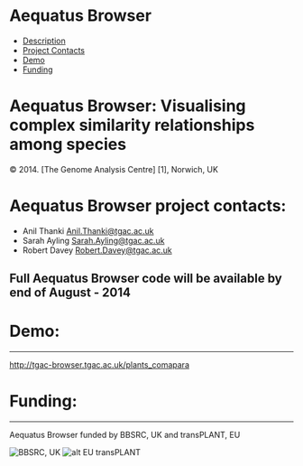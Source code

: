 Aequatus Browser
================
* [Description](#description)
* [Project Contacts](#contacts)
* [Demo](#demo)
* [Funding](#funding)


# <a name="description"></a>
Aequatus Browser: Visualising complex similarity relationships among species
=====================================================================

&copy; 2014. [The Genome Analysis Centre] [1], Norwich, UK


# <a name="contacts"></a> Aequatus Browser project contacts: 
* Anil Thanki <Anil.Thanki@tgac.ac.uk>
* Sarah Ayling <Sarah.Ayling@tgac.ac.uk>
* Robert Davey <Robert.Davey@tgac.ac.uk>
 
Full Aequatus Browser code will be available by end of August - 2014
-----------

# <a name="demo"></a> Demo:
------
http://tgac-browser.tgac.ac.uk/plants_comapara

# <a name="funding"></a>Funding:
------

Aequatus Browser funded by BBSRC, UK and transPLANT, EU

![BBSRC, UK](http://upload.wikimedia.org/wikipedia/en/d/dd/BBSRClogonew.png) ![alt EU transPLANT](http://www.transplantdb.eu/sites/transplantdb.eu/files/tplogo_transparent.png)
